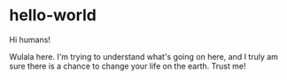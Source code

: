 # hello-world

Hi humans!

Wulala here. 
I'm trying to understand what's going on here, and I truly am sure there is a chance to change your life on the earth. 
Trust me!
